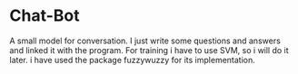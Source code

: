 # Chat-Bot
A small model for conversation.
I just write some questions and answers and linked it with the program.
For training i have to use SVM, so i will do it later.
i have used the package fuzzywuzzy for its implementation.
